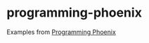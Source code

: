 # programming-phoenix

Examples from [Programming Phoenix](https://pragprog.com/titles/phoenix14/programming-phoenix-1-4/)
